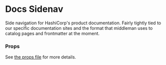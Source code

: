 # Docs Sidenav

Side navigation for HashiCorp's product documentation. Fairly tightly tied to our specific documentation sites and the format that middleman uses to catalog pages and frontmatter at the moment.

### Props

See [the props file](props.js) for more details.

